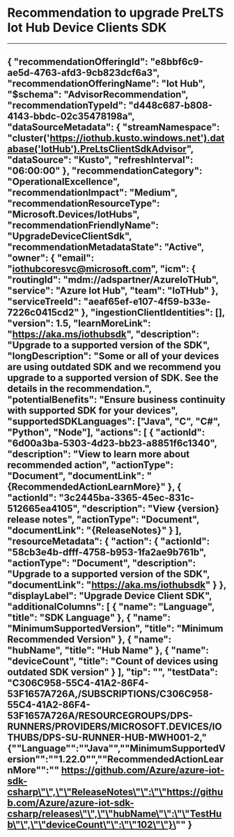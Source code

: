 <properties
    pageTitle="Upgrade PreLTS Iot Hub Device Client SDK"
    description="Recommendation to upgrade PreLTS Iot Hub Device Client SDK"
    ms.author="iothubcoresvc"
    articleId="d448c687-b808-4143-bbdc-02c35478198a_Public"
    selfHelpType="advisorRecommendationMetadata"
    cloudEnvironments="Public, USSec, USNat"
    ownershipId="AzureIot_IotHub"
/>
# Recommendation to upgrade PreLTS Iot Hub Device Clients SDK
---
{
  "recommendationOfferingId": "e8bbf6c9-ae5d-4763-afd3-9cb823dcf6a3",
  "recommendationOfferingName": "Iot Hub",
  "$schema": "AdvisorRecommendation",
  "recommendationTypeId": "d448c687-b808-4143-bbdc-02c35478198a",
  "dataSourceMetadata": {
    "streamNamespace": "cluster('https://iothub.kusto.windows.net').database('IotHub').PreLtsClientSdkAdvisor",
    "dataSource": "Kusto",
    "refreshInterval": "06:00:00"
  },
  "recommendationCategory": "OperationalExcellence",
  "recommendationImpact": "Medium",
  "recommendationResourceType": "Microsoft.Devices/IotHubs",
  "recommendationFriendlyName": "UpgradeDeviceClientSdk",
  "recommendationMetadataState": "Active",
  "owner": {
    "email": "iothubcoresvc@microsoft.com",
    "icm": {
      "routingId": "mdm://adspartner/AzureIoTHub",
      "service": "Azure Iot Hub",
      "team": "IoTHub"
    },
    "serviceTreeId": "aeaf65ef-e107-4f59-b33e-7226c0415cd2"
  },
  "ingestionClientIdentities": [],
  "version": 1.5,
  "learnMoreLink": "https://aka.ms/iothubsdk",
  "description": "Upgrade to a supported version of the SDK",
  "longDescription": "Some or all of your devices are using outdated SDK and we recommend you upgrade to a supported version of SDK. See the details in the recommendation.",
  "potentialBenefits": "Ensure business continuity with supported SDK for your devices",
  "supportedSDKLanguages": ["Java", "C", "C#", "Python", "Node"],
  "actions": [
    {
      "actionId": "6d00a3ba-5303-4d23-bb23-a8851f6c1340",
      "description": "View to learn more about recommended action",
      "actionType": "Document",
      "documentLink": "{RecommendedActionLearnMore}"
    },
    {
      "actionId": "3c2445ba-3365-45ec-831c-512665ea4105",
      "description": "View {version} release notes",
      "actionType": "Document",
      "documentLink": "{ReleaseNotes}"
    }
  ],
  "resourceMetadata": {
    "action": {
      "actionId": "58cb3e4b-dfff-4758-b953-1fa2ae9b761b",
      "actionType": "Document",
      "description": "Upgrade to a supported version of the SDK",
      "documentLink": "https://aka.ms/iothubsdk"
    }
  },
  "displayLabel": "Upgrade Device Client SDK",
  "additionalColumns": [
    {
      "name": "Language",
      "title": "SDK Language"
    },
    {
      "name": "MinimumSupportedVersion",
      "title": "Minimum Recommended Version"
    },
    {
        "name": "hubName",
        "title": "Hub Name"
    },
    {
        "name": "deviceCount",
        "title": "Count of devices using outdated SDK version"
    }
  ],
  "tip": "",
  "testData": "C306C958-55C4-41A2-86F4-53F1657A726A,/SUBSCRIPTIONS/C306C958-55C4-41A2-86F4-53F1657A726A/RESOURCEGROUPS/DPS-RUNNERS/PROVIDERS/MICROSOFT.DEVICES/IOTHUBS/DPS-SU-RUNNER-HUB-MWH001-2,\"{\"\"Language\"\":\"\"Java\"\",\"\"MinimumSupportedVersion\"\":\"\"1.22.0\"\",\"\"RecommendedActionLearnMore\"\":\"\" https://github.com/Azure/azure-iot-sdk-csharp\"\",\"\"ReleaseNotes\"\":\"\"https://github.com/Azure/azure-iot-sdk-csharp/releases\"\",\"\"hubName\"\":\"\"TestHub\"\",\"\"deviceCount\"\":\"\"102\"\"}\""
}
---
